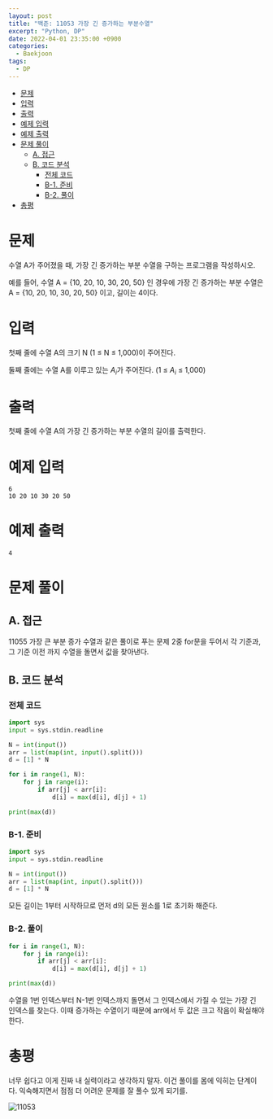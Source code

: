 ```yaml
---
layout: post
title: "백준: 11053 가장 긴 증가하는 부분수열"
excerpt: "Python, DP"
date: 2022-04-01 23:35:00 +0900
categories:
  - Baekjoon
tags:
  - DP
---
```


- [문제](#문제)
- [입력](#입력)
- [출력](#출력)
- [예제 입력](#예제-입력)
- [예제 출력](#예제-출력)
- [문제 풀이](#문제-풀이)
  - [A. 접근](#a-접근)
  - [B. 코드 분석](#b-코드-분석)
    - [전체 코드](#전체-코드)
    - [B-1. 준비](#b-1-준비)
    - [B-2. 풀이](#b-2-풀이)
- [총평](#총평)

# 문제

수열 A가 주어졌을 때, 가장 긴 증가하는 부분 수열을 구하는 프로그램을 작성하시오.

예를 들어, 수열 A = {10, 20, 10, 30, 20, 50} 인 경우에 가장 긴 증가하는 부분 수열은 A = {10, 20, 10, 30, 20, 50} 이고, 길이는 4이다.

# 입력

첫째 줄에 수열 A의 크기 N (1 ≤ N ≤ 1,000)이 주어진다.

둘째 줄에는 수열 A를 이루고 있는 $A_i$가 주어진다. (1 ≤ $A_i$ ≤ 1,000)

# 출력

첫째 줄에 수열 A의 가장 긴 증가하는 부분 수열의 길이를 출력한다.

# 예제 입력

```
6
10 20 10 30 20 50
```

# 예제 출력

```
4
```

# 문제 풀이

## A. 접근

11055 가장 큰 부분 증가 수열과 같은 풀이로 푸는 문제 2중 for문을 두어서 각 기준과, 그 기준 이전 까지 수열을 돌면서 값을 찾아낸다.

## B. 코드 분석

### 전체 코드

```py
import sys
input = sys.stdin.readline

N = int(input())
arr = list(map(int, input().split()))
d = [1] * N

for i in range(1, N):
    for j in range(i):
        if arr[j] < arr[i]:
            d[i] = max(d[i], d[j] + 1)

print(max(d))
```

### B-1. 준비

```py
import sys
input = sys.stdin.readline

N = int(input())
arr = list(map(int, input().split()))
d = [1] * N
```
모든 길이는 1부터 시작하므로 먼저 d의 모든 원소를 1로 초기화 해준다.

### B-2. 풀이

```py
for i in range(1, N):
    for j in range(i):
        if arr[j] < arr[i]:
            d[i] = max(d[i], d[j] + 1)

print(max(d))
```
수열을 1번 인덱스부터 N-1번 인덱스까지 돌면서 그 인덱스에서 가질 수 있는 가장 긴 인덱스를 찾는다. 이때 증가하는 수열이기 때문에 arr에서 두 값은 크고 작음이 확실해야 한다.

# 총평

너무 쉽다고 이게 진짜 내 실력이라고 생각하지 말자. 이건 풀이를 몸에 익히는 단계이다. 익숙해지면서 점점 더 어려운 문제를 잘 풀수 있게 되기를.

![11053](https://user-images.githubusercontent.com/83271772/161286005-ba84965e-d1b6-4ee1-ba76-8f03583683da.PNG)